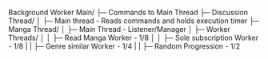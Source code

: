 Background Worker Main/
├─ Commands to Main Thread
├─ Discussion Thread/
│  ├─ Main thread - Reads commands and holds execution timer
├─ Manga Thread/
│  ├─ Main Thread - Listener/Manager
│  ├─ Worker Threads/
│  │  ├─ Read Manga Worker - 1/8
│  │  ├─ Sole subscription Worker - 1/8
|  |  ├─ Genre similar Worker - 1/4
|  |  ├─ Random Progression - 1/2
